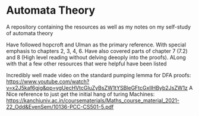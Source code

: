 # Automata Theory
A repository containing the resources as well as my notes on my self-study of automata theory

Have followed hopcroft and Ulman as the primary reference. With special emphasis to chapters 2, 3, 4, 6. Have also covered parts of chapter 7 (7.2) and 8 (High level reading without delving deeoply into the proofs).
ALong with that a few other resources that were helpful have been listed


Incredibly well made video on the standard pumping lemma for DFA proofs: https://www.youtube.com/watch?v=x2J5kaf6gjg&pp=ygUecHVtcGluZyBsZW1tYSBleGFtcGxlIHByb2JsZW1z
A Nice reference to just get the initial hang of turing Machines: https://kanchiuniv.ac.in/coursematerials/Maths_course_material_2021-22_Odd&EvenSem/10136-PCC-CS501-5.pdf
